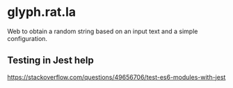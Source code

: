 # glyph.rat.la

Web to obtain a random string based on an input text and a simple configuration.

## Testing in Jest help

https://stackoverflow.com/questions/49656706/test-es6-modules-with-jest